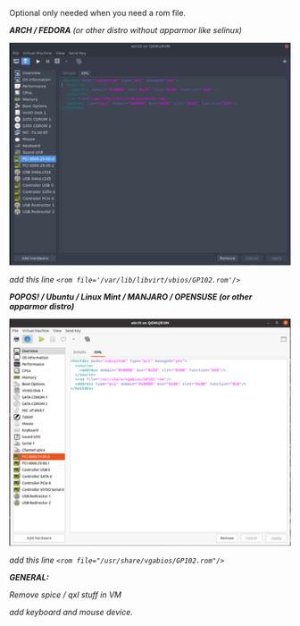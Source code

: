 
Optional only needed when you need a rom file.


<hostdev mode="subsystem" type="pci" managed="yes">
  <source>
    <address domain="0x0000" bus="0x29" slot="0x00" function="0x0"/>
  </source>
  <address type="pci" domain="0x0000" bus="0x06" slot="0x00" function="0x0"/>
</hostdev>


**ARCH / FEDORA** (or other distro without apparmor like selinux)

![image](uploads/ec7bccb488dc1ef5c4ea16034e1d9055/image.png)

add this line 
`<rom file='/var/lib/libvirt/vbios/GP102.rom'/> `


**POPOS! / Ubuntu / Linux Mint / MANJARO / OPENSUSE (or other apparmor distro)**

![2020-12-15_22-21](uploads/508daeed4e2ebcfae09b8b1f7f119877/2020-12-15_22-21.png)

add this line 
`<rom file="/usr/share/vgabios/GP102.rom"/> `


**GENERAL:**

Remove spice / qxl stuff in VM

add keyboard and mouse device.



